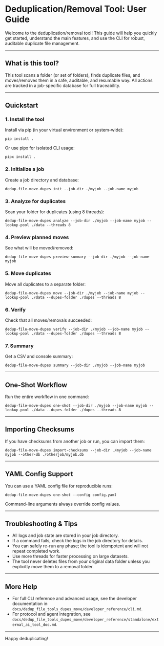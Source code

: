 # Deduplication/Removal Tool: User Guide

Welcome to the deduplication/removal tool! This guide will help you quickly get started, understand the main features, and use the CLI for robust, auditable duplicate file management.

---

## What is this tool?
This tool scans a folder (or set of folders), finds duplicate files, and moves/removes them in a safe, auditable, and resumable way. All actions are tracked in a job-specific database for full traceability.

---

## Quickstart

### 1. Install the tool
Install via pip (in your virtual environment or system-wide):
```
pip install .
```
Or use pipx for isolated CLI usage:
```
pipx install .
```

### 2. Initialize a job
Create a job directory and database:
```
dedup-file-move-dupes init --job-dir ./myjob --job-name myjob
```

### 3. Analyze for duplicates
Scan your folder for duplicates (using 8 threads):
```
dedup-file-move-dupes analyze --job-dir ./myjob --job-name myjob --lookup-pool ./data --threads 8
```

### 4. Preview planned moves
See what will be moved/removed:
```
dedup-file-move-dupes preview-summary --job-dir ./myjob --job-name myjob
```

### 5. Move duplicates
Move all duplicates to a separate folder:
```
dedup-file-move-dupes move --job-dir ./myjob --job-name myjob --lookup-pool ./data --dupes-folder ./dupes --threads 8
```

### 6. Verify
Check that all moves/removals succeeded:
```
dedup-file-move-dupes verify --job-dir ./myjob --job-name myjob --lookup-pool ./data --dupes-folder ./dupes --threads 8
```

### 7. Summary
Get a CSV and console summary:
```
dedup-file-move-dupes summary --job-dir ./myjob --job-name myjob
```

---

## One-Shot Workflow
Run the entire workflow in one command:
```
dedup-file-move-dupes one-shot --job-dir ./myjob --job-name myjob --lookup-pool ./data --dupes-folder ./dupes --threads 8
```

---

## Importing Checksums
If you have checksums from another job or run, you can import them:
```
dedup-file-move-dupes import-checksums --job-dir ./myjob --job-name myjob --other-db ./otherjob/myjob.db
```

---

## YAML Config Support
You can use a YAML config file for reproducible runs:
```
dedup-file-move-dupes one-shot --config config.yaml
```
Command-line arguments always override config values.

---

## Troubleshooting & Tips
- All logs and job state are stored in your job directory.
- If a command fails, check the logs in the job directory for details.
- You can safely re-run any phase; the tool is idempotent and will not repeat completed work.
- Use more threads for faster processing on large datasets.
- The tool never deletes files from your original data folder unless you explicitly move them to a removal folder.

---

## More Help
- For full CLI reference and advanced usage, see the developer documentation in `docs/dedup_file_tools_dupes_move/developer_reference/cli.md`.
- For protocol and agent integration, see `docs/dedup_file_tools_dupes_move/developer_reference/standalone/external_ai_tool_doc.md`.

---

Happy deduplicating!

